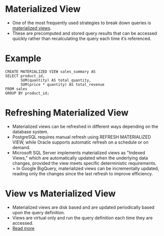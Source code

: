 # Materialized View
- One of the most frequently used strategies to break down queries is [materialized views]().
- These are precomputed and stored query results that can be accessed quickly rather than recalculating the query each time it’s referenced.

# Example

````
CREATE MATERIALIZED VIEW sales_summary AS
SELECT product_id, 
       SUM(quantity) AS total_quantity, 
       SUM(price * quantity) AS total_revenue
FROM sales
GROUP BY product_id;   
````

# Refreshing Materialized View
- Materialized views can be refreshed in different ways depending on the database system. 
- PostgreSQL requires manual refresh using REFRESH MATERIALIZED VIEW, while Oracle supports automatic refresh on a schedule or on demand.
- Microsoft SQL Server implements materialized views as "Indexed Views," which are automatically updated when the underlying data changes, provided the view meets specific deterministic requirements.
= In Google BigQuery, materialized views can be incrementally updated, reading only the changes since the last refresh to improve efficiency.

# View vs Materialized View
- Materialized views are disk based and are updated periodically based upon the query definition.
- Views are virtual only and run the query definition each time they are accessed.
- [Read more](https://stackoverflow.com/questions/93539/what-is-the-difference-between-views-and-materialized-views-in-oracle)
